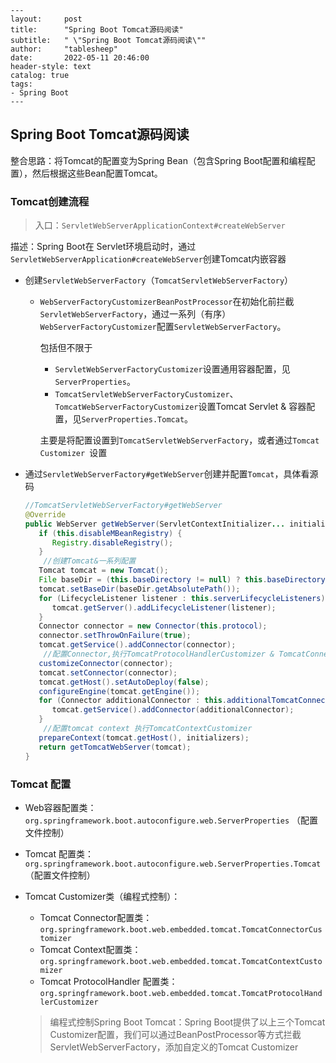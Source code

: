 ```
---
layout:     post
title:      "Spring Boot Tomcat源码阅读"
subtitle:   " \"Spring Boot Tomcat源码阅读\""
author:     "tablesheep"
date:       2022-05-11 20:46:00
header-style: text
catalog: true
tags:
- Spring Boot
---
```



## Spring Boot Tomcat源码阅读

整合思路：将Tomcat的配置变为Spring Bean（包含Spring Boot配置和编程配置），然后根据这些Bean配置Tomcat。



### Tomcat创建流程

> 入口：`ServletWebServerApplicationContext#createWebServer`





描述：Spring Boot在 Servlet环境启动时，通过`ServletWebServerApplication#createWebServer`创建Tomcat内嵌容器

- 创建`ServletWebServerFactory`（`TomcatServletWebServerFactory`）

  - `WebServerFactoryCustomizerBeanPostProcessor`在初始化前拦截`ServletWebServerFactory`，通过一系列（有序）`WebServerFactoryCustomizer`配置`ServletWebServerFactory`。

    包括但不限于

    - `ServletWebServerFactoryCustomizer`设置通用容器配置，见`ServerProperties`。
    - `TomcatServletWebServerFactoryCustomizer`、`TomcatWebServerFactoryCustomizer`设置Tomcat Servlet & 容器配置，见`ServerProperties.Tomcat`。

    主要是将配置设置到`TomcatServletWebServerFactory`，或者通过`Tomcat Customizer `设置

- 通过`ServletWebServerFactory#getWebServer`创建并配置`Tomcat`，具体看源码

  ```java
  //TomcatServletWebServerFactory#getWebServer
  @Override
  public WebServer getWebServer(ServletContextInitializer... initializers) {
     if (this.disableMBeanRegistry) {
        Registry.disableRegistry();
     }
      //创建Tomcat&一系列配置
     Tomcat tomcat = new Tomcat();
     File baseDir = (this.baseDirectory != null) ? this.baseDirectory : createTempDir("tomcat");
     tomcat.setBaseDir(baseDir.getAbsolutePath());
     for (LifecycleListener listener : this.serverLifecycleListeners) {
        tomcat.getServer().addLifecycleListener(listener);
     }
     Connector connector = new Connector(this.protocol);
     connector.setThrowOnFailure(true);
     tomcat.getService().addConnector(connector);
      //配置Connector,执行TomcatProtocolHandlerCustomizer & TomcatConnectorCustomizer
     customizeConnector(connector);
     tomcat.setConnector(connector);
     tomcat.getHost().setAutoDeploy(false);
     configureEngine(tomcat.getEngine());
     for (Connector additionalConnector : this.additionalTomcatConnectors) {
        tomcat.getService().addConnector(additionalConnector);
     }
      //配置tomcat context 执行TomcatContextCustomizer
     prepareContext(tomcat.getHost(), initializers);
     return getTomcatWebServer(tomcat);
  }
  ```

  



### Tomcat 配置

- Web容器配置类：`org.springframework.boot.autoconfigure.web.ServerProperties` （配置文件控制）

- Tomcat 配置类：`org.springframework.boot.autoconfigure.web.ServerProperties.Tomcat`（配置文件控制）

- Tomcat Customizer类（编程式控制）：

  - Tomcat Connector配置类： `org.springframework.boot.web.embedded.tomcat.TomcatConnectorCustomizer`
  - Tomcat Context配置类：`org.springframework.boot.web.embedded.tomcat.TomcatContextCustomizer`
  - Tomcat ProtocolHandler 配置类：`org.springframework.boot.web.embedded.tomcat.TomcatProtocolHandlerCustomizer`

  > 编程式控制Spring Boot Tomcat：Spring Boot提供了以上三个Tomcat Customizer配置，我们可以通过BeanPostProcessor等方式拦截ServletWebServerFactory，添加自定义的Tomcat Customizer